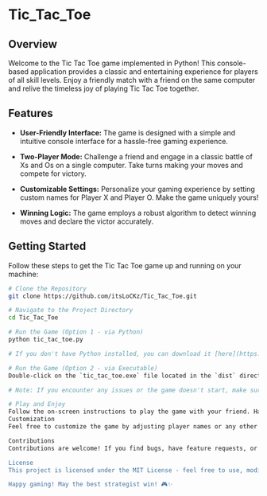 # Tic_Tac_Toe

## Overview

Welcome to the Tic Tac Toe game implemented in Python! This console-based application provides a classic and entertaining experience for players of all skill levels. Enjoy a friendly match with a friend on the same computer and relive the timeless joy of playing Tic Tac Toe together.

## Features

- **User-Friendly Interface:** The game is designed with a simple and intuitive console interface for a hassle-free gaming experience.

- **Two-Player Mode:** Challenge a friend and engage in a classic battle of Xs and Os on a single computer. Take turns making your moves and compete for victory.

- **Customizable Settings:** Personalize your gaming experience by setting custom names for Player X and Player O. Make the game uniquely yours!

- **Winning Logic:** The game employs a robust algorithm to detect winning moves and declare the victor accurately.

## Getting Started

Follow these steps to get the Tic Tac Toe game up and running on your machine:

```bash
# Clone the Repository
git clone https://github.com/itsLoCKz/Tic_Tac_Toe.git

# Navigate to the Project Directory
cd Tic_Tac_Toe

# Run the Game (Option 1 - via Python)
python tic_tac_toe.py

# If you don't have Python installed, you can download it [here](https://www.python.org/downloads/).

# Run the Game (Option 2 - via Executable)
Double-click on the `tic_tac_toe.exe` file located in the `dist` directory.

# Note: If you encounter any issues or the game doesn't start, make sure to check for antivirus warnings or try running it as an administrator.

# Play and Enjoy
Follow the on-screen instructions to play the game with your friend. Have fun!
Customization
Feel free to customize the game by adjusting player names or any other settings. Explore the codebase to understand how the game works, and make any desired modifications.

Contributions
Contributions are welcome! If you find bugs, have feature requests, or want to contribute improvements, please open an issue or submit a pull request. Let's make this two-player Tic Tac Toe game even better together.

License
This project is licensed under the MIT License - feel free to use, modify, and distribute the code for your projects.

Happy gaming! May the best strategist win! 🎮✨
